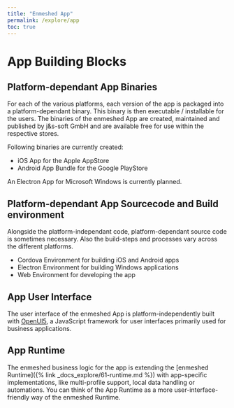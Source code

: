 ```yaml
---
title: "Enmeshed App"
permalink: /explore/app
toc: true
---
```


# App Building Blocks

## Platform-dependant App Binaries

For each of the various platforms, each version of the app is packaged into a platform-dependant binary. This binary is then executable / installable for the users. The binaries of the enmeshed App are created, maintained and published by j&amp;s-soft GmbH and are available free for use within the respective stores.

Following binaries are currently created:

- iOS App for the Apple AppStore
- Android App Bundle for the Google PlayStore

An Electron App for Microsoft Windows is currently planned.

## Platform-dependant App Sourcecode and Build environment

Alongside the platform-independant code, platform-dependant source code is sometimes necessary. Also the build-steps and processes vary across the different platforms.

- Cordova Environment for building iOS and Android apps
- Electron Environment for building Windows applications
- Web Environment for developing the app

## App User Interface

The user interface of the enmeshed App is platform-independently built with [OpenUI5](https://openui5.org/), a JavaScript framework for user interfaces primarily used for business applications.

## App Runtime

The enmeshed business logic for the app is extending the [enmeshed Runtime]({% link _docs_explore/61-runtime.md %}) with app-specific implementations, like multi-profile support, local data handling or automations. You can think of the App Runtime as a more user-interface-friendly way of the enmeshed Runtime.
